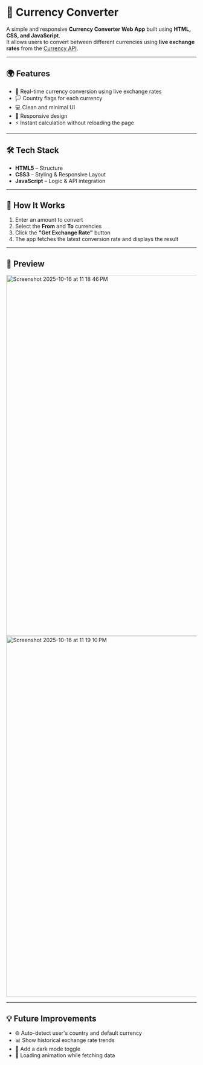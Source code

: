 # 💱 Currency Converter

A simple and responsive **Currency Converter Web App** built using **HTML, CSS, and JavaScript**.  
It allows users to convert between different currencies using **live exchange rates** from the [Currency API](https://latest.currency-api.pages.dev/).

---

## 🌍 Features

- 🔁 Real-time currency conversion using live exchange rates  
- 🏳️ Country flags for each currency  
- 💻 Clean and minimal UI  
- 📱 Responsive design 
- ⚡ Instant calculation without reloading the page  

---

## 🛠️ Tech Stack

- **HTML5** – Structure  
- **CSS3** – Styling & Responsive Layout  
- **JavaScript** – Logic & API integration  

---

## 🧠 How It Works

1. Enter an amount to convert  
2. Select the **From** and **To** currencies  
3. Click the **"Get Exchange Rate"** button  
4. The app fetches the latest conversion rate and displays the result  

---

## 📸 Preview

<img width="1470" height="956" alt="Screenshot 2025-10-16 at 11 18 46 PM" src="https://github.com/user-attachments/assets/a5f7e31e-1582-4136-9601-de0af8263b80" />
<img width="1470" height="956" alt="Screenshot 2025-10-16 at 11 19 10 PM" src="https://github.com/user-attachments/assets/10127545-73e9-4e81-8158-3d0fa0711581" />

---

## 💡 Future Improvements

- 🌐 Auto-detect user's country and default currency  
- 📊 Show historical exchange rate trends  
- 🌙 Add a dark mode toggle  
- 🔄 Loading animation while fetching data  
